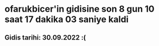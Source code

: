 # ofarukbicer'in gidisine son 8 gun 10 saat 17 dakika 03 saniye kaldi

## Gidis tarihi: 30.09.2022 :(